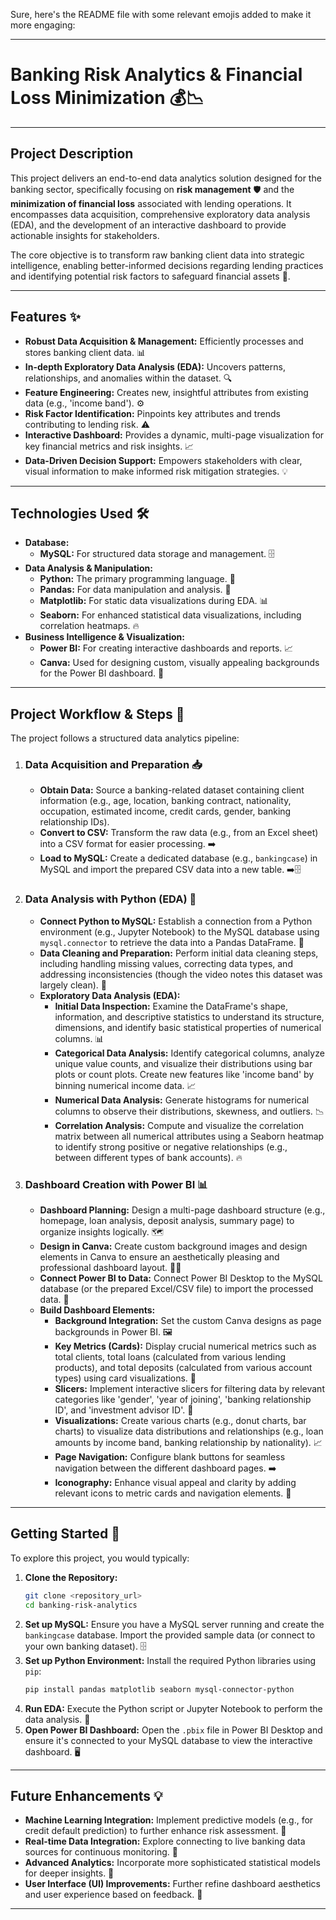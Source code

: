 Sure, here's the README file with some relevant emojis added to make it more engaging:

---

# Banking Risk Analytics & Financial Loss Minimization 💰📉

---

## Project Description

This project delivers an end-to-end data analytics solution designed for the banking sector, specifically focusing on **risk management** 🛡️ and the **minimization of financial loss** associated with lending operations. It encompasses data acquisition, comprehensive exploratory data analysis (EDA), and the development of an interactive dashboard to provide actionable insights for stakeholders.

The core objective is to transform raw banking client data into strategic intelligence, enabling better-informed decisions regarding lending practices and identifying potential risk factors to safeguard financial assets 🏦.

---

## Features ✨

* **Robust Data Acquisition & Management:** Efficiently processes and stores banking client data. 📊
* **In-depth Exploratory Data Analysis (EDA):** Uncovers patterns, relationships, and anomalies within the dataset. 🔍
* **Feature Engineering:** Creates new, insightful attributes from existing data (e.g., 'income band'). ⚙️
* **Risk Factor Identification:** Pinpoints key attributes and trends contributing to lending risk. ⚠️
* **Interactive Dashboard:** Provides a dynamic, multi-page visualization for key financial metrics and risk insights. 📈
* **Data-Driven Decision Support:** Empowers stakeholders with clear, visual information to make informed risk mitigation strategies. 💡

---

## Technologies Used 🛠️

* **Database:**
    * **MySQL:** For structured data storage and management. 🗄️
* **Data Analysis & Manipulation:**
    * **Python:** The primary programming language. 🐍
    * **Pandas:** For data manipulation and analysis. 🐼
    * **Matplotlib:** For static data visualizations during EDA. 📊
    * **Seaborn:** For enhanced statistical data visualizations, including correlation heatmaps. 🔥
* **Business Intelligence & Visualization:**
    * **Power BI:** For creating interactive dashboards and reports. 📈
    * **Canva:** Used for designing custom, visually appealing backgrounds for the Power BI dashboard. 🎨

---

## Project Workflow & Steps 🚀

The project follows a structured data analytics pipeline:

1.  ### Data Acquisition and Preparation 📥
    * **Obtain Data:** Source a banking-related dataset containing client information (e.g., age, location, banking contract, nationality, occupation, estimated income, credit cards, gender, banking relationship IDs).
    * **Convert to CSV:** Transform the raw data (e.g., from an Excel sheet) into a CSV format for easier processing. ➡️
    * **Load to MySQL:** Create a dedicated database (e.g., `bankingcase`) in MySQL and import the prepared CSV data into a new table. ➡️🗄️

2.  ### Data Analysis with Python (EDA) 🐍
    * **Connect Python to MySQL:** Establish a connection from a Python environment (e.g., Jupyter Notebook) to the MySQL database using `mysql.connector` to retrieve the data into a Pandas DataFrame. 🔗
    * **Data Cleaning and Preparation:** Perform initial data cleaning steps, including handling missing values, correcting data types, and addressing inconsistencies (though the video notes this dataset was largely clean). 🧼
    * **Exploratory Data Analysis (EDA):**
        * **Initial Data Inspection:** Examine the DataFrame's shape, information, and descriptive statistics to understand its structure, dimensions, and identify basic statistical properties of numerical columns. 📊
        * **Categorical Data Analysis:** Identify categorical columns, analyze unique value counts, and visualize their distributions using bar plots or count plots. Create new features like 'income band' by binning numerical income data. 📈
        * **Numerical Data Analysis:** Generate histograms for numerical columns to observe their distributions, skewness, and outliers. 📉
        * **Correlation Analysis:** Compute and visualize the correlation matrix between all numerical attributes using a Seaborn heatmap to identify strong positive or negative relationships (e.g., between different types of bank accounts). 🔥

3.  ### Dashboard Creation with Power BI 📊
    * **Dashboard Planning:** Design a multi-page dashboard structure (e.g., homepage, loan analysis, deposit analysis, summary page) to organize insights logically. 🗺️
    * **Design in Canva:** Create custom background images and design elements in Canva to ensure an aesthetically pleasing and professional dashboard layout. 🎨✨
    * **Connect Power BI to Data:** Connect Power BI Desktop to the MySQL database (or the prepared Excel/CSV file) to import the processed data. 🔗
    * **Build Dashboard Elements:**
        * **Background Integration:** Set the custom Canva designs as page backgrounds in Power BI. 🖼️
        * **Key Metrics (Cards):** Display crucial numerical metrics such as total clients, total loans (calculated from various lending products), and total deposits (calculated from various account types) using card visualizations. 🔢
        * **Slicers:** Implement interactive slicers for filtering data by relevant categories like 'gender', 'year of joining', 'banking relationship ID', and 'investment advisor ID'. 🔪
        * **Visualizations:** Create various charts (e.g., donut charts, bar charts) to visualize data distributions and relationships (e.g., loan amounts by income band, banking relationship by nationality). 📈
        * **Page Navigation:** Configure blank buttons for seamless navigation between the different dashboard pages. ➡️
        * **Iconography:** Enhance visual appeal and clarity by adding relevant icons to metric cards and navigation elements. 🌟

---

## Getting Started 🏁

To explore this project, you would typically:

1.  **Clone the Repository:**
    ```bash
    git clone <repository_url>
    cd banking-risk-analytics
    ```
2.  **Set up MySQL:** Ensure you have a MySQL server running and create the `bankingcase` database. Import the provided sample data (or connect to your own banking dataset). 🗄️
3.  **Set up Python Environment:** Install the required Python libraries using `pip`:
    ```bash
    pip install pandas matplotlib seaborn mysql-connector-python
    ```
4.  **Run EDA:** Execute the Python script or Jupyter Notebook to perform the data analysis. 🧪
5.  **Open Power BI Dashboard:** Open the `.pbix` file in Power BI Desktop and ensure it's connected to your MySQL database to view the interactive dashboard. 🖥️

---

## Future Enhancements 💡

* **Machine Learning Integration:** Implement predictive models (e.g., for credit default prediction) to further enhance risk assessment. 🤖
* **Real-time Data Integration:** Explore connecting to live banking data sources for continuous monitoring. 🚀
* **Advanced Analytics:** Incorporate more sophisticated statistical models for deeper insights. 🧠
* **User Interface (UI) Improvements:** Further refine dashboard aesthetics and user experience based on feedback. 🎨

---
